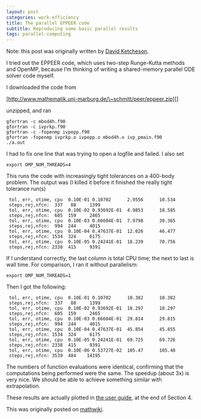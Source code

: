 ```yaml
---
layout: post
categories: work-efficiency
title: The parallel EPPEER code
subtitle: Reproducing some basic parallel results
tags: parallel-computing
---
```

Note: this post was originally written by [David Ketcheson](http://www.davidketcheson.info/2012/10/17/eppeer.html).

I tried out the EPPEER code, which uses two-step Runge-Kutta methods and
OpenMP, because I’m thinking of writing a shared-memory parallel ODE
solver code myself.

I downloaded the code from

[http://www.mathematik.uni-marburg.de/\~schmitt/peer/eppeer.zip][]

unzipped, and ran

    gfortran -c mbod4h.f90
    gfortran -c ivprkp.f90
    gfortran -c -fopenmp ivpepp.f90
    gfortran -fopenmp ivprkp.o ivpepp.o mbod4h.o ivp_pmain.f90
    ./a.out

I had to fix one line that was trying to open a logfile and failed. I
also set

    export OMP_NUM_THREADS=4

This runs the code with increasingly tight tolerances on a 400-body
problem. The output was (I killed it before it finished the really tight
tolerance run(s)

     tol, err, otime, cpu  0.10E-01 0.10702      2.9556      10.534    
     steps,rej,nfcn:  337   88     1399
     tol, err, otime, cpu  0.10E-02 0.93692E-01  4.9853      18.585    
     steps,rej,nfcn:  605  159     2465
     tol, err, otime, cpu  0.10E-03 0.66604E-01  7.9798      30.365    
     steps,rej,nfcn:  994  244     4015
     tol, err, otime, cpu  0.10E-04 0.47637E-01  12.026      46.477    
     steps,rej,nfcn: 1534  324     6175
     tol, err, otime, cpu  0.10E-05 0.24241E-01  18.239      70.756    
     steps,rej,nfcn: 2338  415     9391

If I understand correctly, the last column is total CPU time; the next
to last is wall time. For comparison, I ran it without parallelism:

    export OMP_NUM_THREADS=1

Then I got the following:

     tol, err, otime, cpu  0.10E-01 0.10702      10.382      10.382    
     steps,rej,nfcn:  337   88     1399
     tol, err, otime, cpu  0.10E-02 0.93692E-01  18.297      18.297    
     steps,rej,nfcn:  605  159     2465
     tol, err, otime, cpu  0.10E-03 0.66604E-01  29.814      29.815    
     steps,rej,nfcn:  994  244     4015
     tol, err, otime, cpu  0.10E-04 0.47637E-01  45.854      45.855    
     steps,rej,nfcn: 1534  324     6175
     tol, err, otime, cpu  0.10E-05 0.24241E-01  69.725      69.726    
     steps,rej,nfcn: 2338  415     9391
     tol, err, otime, cpu  0.10E-06 0.53727E-02  105.47      105.48    
     steps,rej,nfcn: 3539  484    14195

The numbers of function evaluations were identical, confirming that the
computations being performed were the same. The speedup (about 3x) is
very nice. We should be able to achieve something similar with
extrapolation.

These results are actually plotted in [the user guide][], at the end of
Section 4.

  [http://www.mathematik.uni-marburg.de/\~schmitt/peer/eppeer.zip]: http://www.mathematik.uni-marburg.de/~schmitt/peer/eppeer.zip
    "Go to wiki page"
  [the user guide]: http://www.mathematik.uni-marburg.de/~schmitt/peer/man_epp.pdf

This was originally posted on [mathwiki](https://mathwiki.kaust.edu.sa/david/eppeer).
